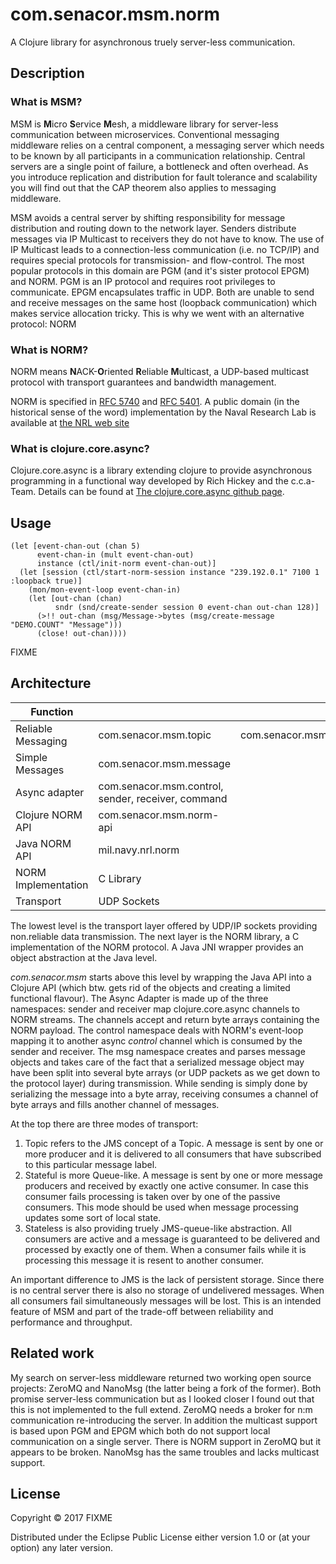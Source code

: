 # com.senacor.msm.norm

A Clojure library for asynchronous truely server-less communication.

## Description

### What is MSM?

MSM is **M**icro **S**ervice **M**esh, a middleware library for server-less
communication between microservices.
Conventional messaging middleware relies on a central component, a messaging server
which needs to be known by all participants in a communication relationship. Central
servers are a single point of failure, a bottleneck and often overhead.
As you introduce replication and distribution for fault tolerance and scalability you
will find out that the CAP theorem also applies to messaging middleware.

MSM avoids a central server by shifting responsibility for message distribution and
routing down to the network layer. Senders distribute messages via IP Multicast to
receivers they do not have to know.
The use of IP Multicast leads to a connection-less communication (i.e. no TCP/IP) and
requires special protocols for transmission- and flow-control. The most popular protocols
in this domain are PGM (and it's sister protocol EPGM) and NORM. PGM is an IP protocol and
requires root privileges to communicate. EPGM encapsulates traffic in UDP. Both are unable
to send and receive messages on the same host (loopback communication) which makes service
allocation tricky. This is why we went with an alternative protocol: NORM

### What is NORM?

NORM means **N**ACK-**O**riented **R**eliable **M**ulticast, a UDP-based multicast
protocol with transport guarantees and bandwidth management.

NORM is specified in [RFC 5740](https://tools.ietf.org/html/rfc5740) and
[RFC 5401](https://tools.ietf.org/html/rfc5401). A
public domain (in the historical sense of the word) implementation 
by the Naval Research Lab is available at [the NRL web site](https://www.nrl.navy.mil/itd/ncs/products/norm)

### What is clojure.core.async?

Clojure.core.async is a library extending clojure to provide asynchronous
programming in a functional way developed by Rich Hickey and the c.c.a-Team.
Details can be found at [The clojure.core.async github page](https://github.com/clojure/core.async).

## Usage

    (let [event-chan-out (chan 5)
          event-chan-in (mult event-chan-out)
          instance (ctl/init-norm event-chan-out)]
      (let [session (ctl/start-norm-session instance "239.192.0.1" 7100 1 :loopback true)]
        (mon/mon-event-loop event-chan-in)
        (let [out-chan (chan)
              sndr (snd/create-sender session 0 event-chan out-chan 128)]
          (>!! out-chan (msg/Message->bytes (msg/create-message "DEMO.COUNT" "Message")))
          (close! out-chan))))
        




FIXME

## Architecture

| Function||||
| ---- | --- | --- | --- |
| Reliable Messaging | com.senacor.msm.topic | com.senacor.msm.stateful | com.senacor.msm.stateless |
| Simple Messages | com.senacor.msm.message  |
| Async adapter | com.senacor.msm.control, sender, receiver, command |
| Clojure NORM API | com.senacor.msm.norm-api  |
| Java NORM API | mil.navy.nrl.norm |
| NORM Implementation | C Library |
| Transport | UDP Sockets |

The lowest level is the transport layer offered by UDP/IP sockets providing non.reliable data transmission.
The next layer is the NORM library, a C implementation of the NORM protocol. A Java JNI wrapper provides
an object abstraction at the Java level.

_com.senacor.msm_ starts above this level by wrapping the Java API into a Clojure API (which btw. gets rid of the objects and creating a limited functional flavour).
The Async Adapter is made up of the three namespaces: sender and receiver map clojure.core.async channels to
NORM streams. The channels accept and return byte arrays containing the NORM payload.
The control namespace deals with NORM's event-loop mapping it to another async _control_ channel which
is consumed by the sender and receiver.
The msg namespace creates and parses message objects and takes care of the fact that a serialized
message object may have been split into several byte arrays (or UDP packets as we get down to the
protocol layer) during transmission. While sending is simply done by serializing the message into a byte
array, receiving consumes a channel of byte arrays and fills another channel of messages.

At the top there are three modes of transport:
1. Topic refers to the JMS concept of a Topic. A message is sent by one or more producer and
it is delivered to all consumers that have subscribed to this particular message label.
2. Stateful is more Queue-like. A message is sent by one or more message producers and received
by exactly one active consumer. In case this consumer fails processing is taken over by one of
the passive consumers. This mode should be used when message processing updates some sort of local
state.
3. Stateless is also providing truely JMS-queue-like abstraction. All consumers are active and
a message is guaranteed to be delivered and processed by exactly one of them. When a consumer fails
while it is processing this message it is resent to another consumer.

An important difference to JMS is the lack of persistent storage. Since there is no central server
there is also no storage of undelivered messages. When all consumers fail simultaneously messages will
be lost. This is an intended feature of MSM and part of the trade-off between reliability and
performance and throughput.

## Related work

My search on server-less middleware returned two working open source projects: ZeroMQ and NanoMsg (the latter
being a fork of the former). Both promise server-less communication but as I looked closer I found out
that this is not implemented to the full extend. ZeroMQ needs a broker for n:m communication
re-introducing the server. In addition the multicast support is based upon PGM and EPGM which both
do not support local communication on a single server. There is NORM support in ZeroMQ but it appears
to be broken. NanoMsg has the same troubles and lacks multicast support.

## License

Copyright © 2017 FIXME

Distributed under the Eclipse Public License either version 1.0 or (at
your option) any later version.

